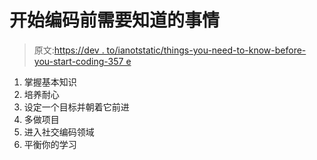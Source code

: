 # 开始编码前需要知道的事情

> 原文:[https://dev . to/ianotstatic/things-you-need-to-know-before-you-start-coding-357 e](https://dev.to/iamnotstatic/things-you-need-to-know-before-you-start-coding-357e)

1.  掌握基本知识
2.  培养耐心
3.  设定一个目标并朝着它前进
4.  多做项目
5.  进入社交编码领域
6.  平衡你的学习
